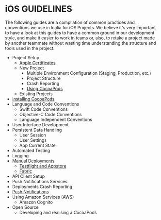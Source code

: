 # iOS GUIDELINES

The following guides are a compilation of common practices and conventions we use in Icalia for iOS Projects. We believe it's very important to have a look at this guides to have a common ground in our development style, and make it easier to work in teams or, also, to retake a project made by another teammate without wasting time understanding the structure and tools used in the project.

* Project Setup 
  * [Apple Certificates](./CERTIFICATES.md)
  * New Project
    * Multiple Environment Configuration (Staging, Production, etc.)
    * Project Structure
    * Crash Reporting
    * [Using CocoaPods](./using_cocoapods/using_cocoapods.md)
  * Existing Projects
* [Installing CocoaPods](./installing_cocoapods/installing_cocoapods.md)
* Language and Code Conventions
  * Swift Code Conventions
  * Objective-C Code Conventions
  * Language Independent Conventions
* User Interface Development
* Persistent Data Handling
  * User Session
  * User Settings
  * App Current State
* Automated Testing
* Logging
* [Manual Deployments](./deployments/README.md)
  * [Testflight and Appstore](./deployments/README.md#testflight-andor-appstore-manual-deployments)
  * [Fabric](./deployments/README.md#fabric-manual-deployments) 
* API Client Setup
* Push Notifications Services
* Deployments Crash Reporting
* [Push Notifications](./NOTIFICATIONS.md)
* Using Amazon Services (AWS)
  * Amazon Cognito
* Open Source
  * Developing and realising a CocoaPods
